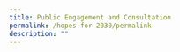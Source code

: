 ```yaml
---
title: Public Engagement and Consultation
permalink: /hopes-for-2030/permalink
description: ""
---
```

